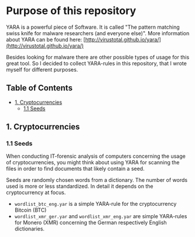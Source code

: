 # Purpose of this repository
YARA is a powerful piece of Software. It is called "The pattern matching swiss
knife for malware researchers (and everyone else)". More information about YARA
can be found here: [http://virustotal.github.io/yara/](http://virustotal.github.io/yara/)

Besides looking for malware there are other possible types of usage for this
great tool. So I decided to collect YARA-rules in this repository, that I wrote
myself for different purposes.


## Table of Contents
- [1. Cryptocurrencies](##1.cryptocurrencies)
    - [1.1 Seeds](###1.1seeds)


## 1. Cryptocurrencies
### 1.1 Seeds
When conducting IT-forensic analysis of computers concerning the usage of
cryptocurrencies, you might think about using YARA for scanning the files
in order to find documents that likely contain a seed.

Seeds are randomly chosen words from a dictionary. The number of words used
is more or less standardized. In detail it depends on the cryptocurrency at
focus.

- `wordlist_btc_eng.yar` is a simple YARA-rule for the cryptocurrency
Bitcoin (BTC)
- `wordlist_xmr_ger.yar` and `wordlist_xmr_eng.yar`
are simple YARA-rules for Monero (XMR) concerning the German respectively English
dictionaries.
